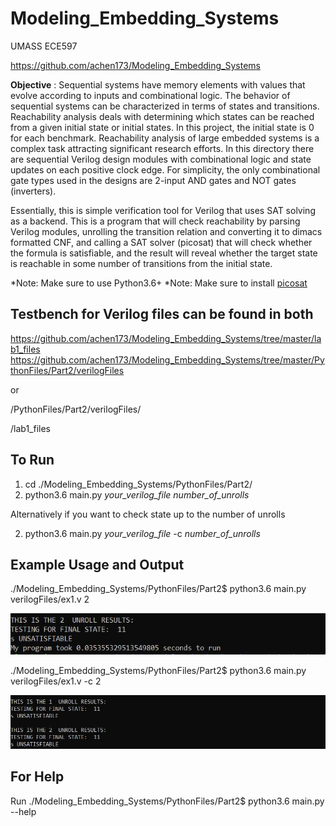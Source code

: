 # Modeling_Embedding_Systems
UMASS ECE597

https://github.com/achen173/Modeling_Embedding_Systems

**Objective** : Sequential systems have memory elements with values that evolve according to inputs and combinational logic. The
behavior of sequential systems can be characterized in terms of states and transitions. Reachability analysis deals
with determining which states can be reached from a given initial state or initial states. In this project, the initial state is
0 for each benchmark. Reachability analysis of large embedded systems is a complex task attracting significant
research efforts. In this directory there are sequential Verilog design modules with combinational logic and state
updates on each positive clock edge.  For simplicity, the only combinational gate types used in the designs are 2-input AND gates and NOT gates (inverters).

Essentially, this is simple verification tool for Verilog that uses SAT solving as a backend. This is a
program that will check reachability by parsing Verilog modules, unrolling the transition relation and converting it to
dimacs formatted CNF, and calling a SAT solver (picosat) that will check whether the formula is satisfiable, and the result
will reveal whether the target state is reachable in some number of transitions from the initial state. 

*Note: Make sure to use Python3.6+
*Note: Make sure to install [picosat](https://www.howtoinstall.co/en/ubuntu/trusty/picosat)

## Testbench for Verilog files can be found in both 
https://github.com/achen173/Modeling_Embedding_Systems/tree/master/lab1_files
https://github.com/achen173/Modeling_Embedding_Systems/tree/master/PythonFiles/Part2/verilogFiles

or

/PythonFiles/Part2/verilogFiles/

/lab1_files

## To Run
  1) cd ./Modeling_Embedding_Systems/PythonFiles/Part2/    
  2) python3.6 main.py *your_verilog_file* *number_of_unrolls*
  
  Alternatively if you want to check state up to the number of unrolls
  
  2) python3.6 main.py *your_verilog_file* -c *number_of_unrolls*

## Example Usage and Output
  ./Modeling_Embedding_Systems/PythonFiles/Part2$ python3.6 main.py verilogFiles/ex1.v 2
  
![](https://github.com/achen173/Modeling_Embedding_Systems/blob/master/Example_For_ReadMe/Example1.JPG)

  ./Modeling_Embedding_Systems/PythonFiles/Part2$ python3.6 main.py verilogFiles/ex1.v -c 2
  
![](https://github.com/achen173/Modeling_Embedding_Systems/blob/master/Example_For_ReadMe/Example2.JPG)

## For Help
  Run ./Modeling_Embedding_Systems/PythonFiles/Part2$ python3.6 main.py --help
